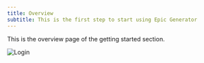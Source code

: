 ```yaml
---
title: Overview
subtitle: This is the first step to start using Epic Generator
---
```


This is the overview page of the getting started section.

![Login](/images/docs/login.png)
